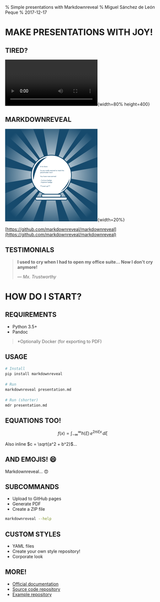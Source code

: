% Simple presentations with Markdownreveal
% Miguel Sánchez de León Peque
% 2017-12-17


# MAKE PRESENTATIONS WITH JOY!

## TIRED?

![](./video/out.ogv){width=80% height=400}

## MARKDOWNREVEAL

![](./figures/logo.svg){width=20%}

[https://github.com/markdownreveal/markdownreveal](https://github.com/markdownreveal/markdownreveal)

## TESTIMONIALS

> **I used to cry when I had to open my office suite... Now I don't cry anymore!**
>
> — *Mx. Trustworthy*


# HOW DO I START?

## REQUIREMENTS

- Python 3.5+
- Pandoc

> *Optionally Docker (for exporting to PDF)

## USAGE

```bash
# Install
pip install markdownreveal

# Run
markdownreveal presentation.md

# Run (shorter)
mdr presentation.md
```

## EQUATIONS TOO!

$$
f(x) = \int_{-\infty}^\infty h(\xi)\,e^{2 \pi i \xi x} \,d\xi
$$

Also inline $c = \sqrt{a^2 + b^2}$...

## AND EMOJIS! :smile:

Markdownreveal... :heart_eyes:

## SUBCOMMANDS

- Upload to GitHub pages
- Generate PDF
- Create a ZIP file

```bash
markdownreveal --help
```

## CUSTOM STYLES

- YAML files
- Create your own style repository!
- Corporate look

## MORE!

- [Official documentation](https://markdownreveal.readthedocs.org)
- [Source code repository](https://github.com/markdownreveal/markdownreveal)
- [Example repository](https://github.com/markdownreveal/example)

